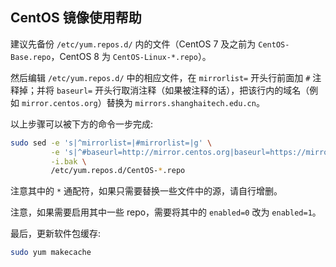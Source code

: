 ## CentOS 镜像使用帮助

建议先备份 `/etc/yum.repos.d/` 内的文件（CentOS 7 及之前为 `CentOS-Base.repo`，CentOS 8 为 `CentOS-Linux-*.repo`）。

然后编辑 `/etc/yum.repos.d/` 中的相应文件，在 `mirrorlist=` 开头行前面加 `#` 注释掉；并将 `baseurl=` 开头行取消注释（如果被注释的话），把该行内的域名（例如 `mirror.centos.org`）替换为 `mirrors.shanghaitech.edu.cn`。

以上步骤可以被下方的命令一步完成:

```bash
sudo sed -e 's|^mirrorlist=|#mirrorlist=|g' \
         -e 's|^#baseurl=http://mirror.centos.org|baseurl=https://mirrors.shanghaitech.edu.cn|g' \
         -i.bak \
         /etc/yum.repos.d/CentOS-*.repo
```

注意其中的 `*` 通配符，如果只需要替换一些文件中的源，请自行增删。

注意，如果需要启用其中一些 repo，需要将其中的 `enabled=0` 改为 `enabled=1`。

最后，更新软件包缓存:

```bash
sudo yum makecache
```
